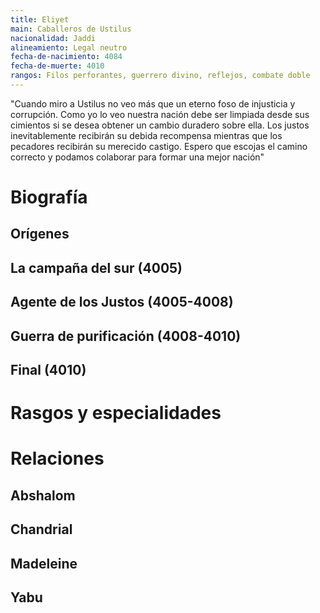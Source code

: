 ```yaml
---
title: Eliyet
main: Caballeros de Ustilus
nacionalidad: Jaddi
alineamiento: Legal neutro
fecha-de-nacimiento: 4084
fecha-de-muerte: 4010
rangos: Filos perforantes, guerrero divino, reflejos, combate doble
---
```


"Cuando miro a Ustilus no veo más que un eterno foso de injusticia y corrupción. Como yo lo veo nuestra nación debe ser limpiada desde sus cimientos si se desea obtener un cambio duradero sobre ella. Los justos inevitablemente recibirán su debida recompensa mientras que los pecadores recibirán su merecido castigo. Espero que escojas el camino correcto y podamos colaborar para formar una mejor nación"

# Biografía

## Orígenes



## La campaña del sur (4005)



## Agente de los Justos (4005-4008)



## Guerra de purificación (4008-4010)



## Final (4010)



# Rasgos y especialidades



# Relaciones

## Abshalom



## Chandrial



## Madeleine



## Yabu
